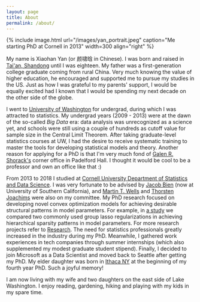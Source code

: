 ```yaml
---
layout: page
title: About
permalink: /about/
---
```


{% include image.html url="/images/yan_portrait.jpeg" caption="Me starting PhD at Cornell in 2013" width=300 align="right" %}

My name is Xiaohan Yan (or 颜啸晗 in Chinese). I was born and raised in [Tai'an, Shandong](https://en.wikipedia.org/wiki/Tai%27an) until I was eighteen. My father was a first-generation college graduate coming from rural China. Very much knowing the value of higher education, he encouraged and supported me to pursue my studies in the US. Just as how I was grateful to my parents' support, I would be equally excited had I known that I would be spending my next decade on the other side of the globe. 

I went to [University of Washington](https://www.washington.edu) for undergrad, during which I was attracted to statistics. My undergrad years (2009 - 2013) were at the dawn of the so-called *Big Data* era: data analysis was unrecognized as a science yet, and schools were still using a couple of hundreds as cutoff value for sample size in the Central Limit Theorem. After taking graduate-level statistics courses at UW, I had the desire to receive systematic training to master the tools for developing statistical models and theory. Another reason for applying for a PhD is that I'm very much fond of [Galen R. Shorack's](https://www.stat.washington.edu/galen/) corner office in Padelford Hall. I thought it would be cool to be a professor and own an office like that :)

From 2013 to 2018 I studied at [Cornell University Department of Statistics and Data Science](https://stat.cornell.edu). I was very fortunate to be advised by [Jacob Bien](http://faculty.marshall.usc.edu/Jacob-Bien/) (now at University of Southern California), and [Martin T. Wells](https://stat.cornell.edu/people/faculty/martin-wells) and [Thorsten Joachims](http://www.cs.cornell.edu/people/tj/) were also on my committee. My PhD research focused on developing novel convex optimization models for achieving desirable structural patterns in model parameters. For example, in [a study](http://arxiv.org/abs/1512.01631) we compared two commonly used group lasso regularizations in achieving hierarchical sparsity patterns in model parameters. For more research projects refer to [Research](https://yanxht.github.io/research/). The need for statistics professionals greatly increased in the industry during my PhD. Meanwhile, I gathered work experiences in tech companies through summer internships (which also supplemented my modest graduate student stipend). Finally, I decided to join Microsoft as a Data Scientist and moved back to Seattle after getting my PhD. My elder daughter was born in [Ithaca NY](https://www.visitithaca.com/node/1) at the beginning of my fourth year PhD. Such a joyful memory!

I am now living with my wife and two daughters on the east side of Lake Washington. I enjoy reading, gardening, hiking and playing with my kids in my spare time.
